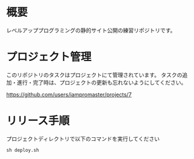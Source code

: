 # 概要
レベルアッププログラミングの静的サイト公開の練習リポジトリです。

# プロジェクト管理

このリポジトリのタスクはプロジェクトにて管理されています。
タスクの追加・進行・完了時は、プロジェクトの更新も忘れないようにしてください。

https://github.com/users/iampromaster/projects/7

# リリース手順

プロジェクトディレクトリで以下のコマンドを実行してください

```
sh deploy.sh
```
